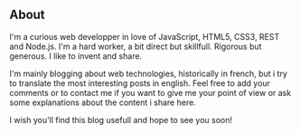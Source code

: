 <!--VarStream
title=About Nicolas Froidure
description=Learn more about this web developper.
shortTitle=About
shortDesc=Learn more about me
keywords.+=about
keywords.+=developer
keywords.+=nodejs
keywords.+=JavaScript
keywords.+=Nicolas
keywords.+=Froidure
lang=en
location=US
-->

## About

I'm a curious web developper in love of JavaScript, HTML5, CSS3, REST and
 Node.js. I'm a hard worker, a bit direct but skillfull. Rigorous but generous.
 I like to invent and share.

I'm mainly blogging about web technologies, historically in french, but i try
 to translate the most interesting posts in english. Feel free to add your
 comments or to contact me if you want to give me your point of view or ask some
 explanations about the content i share here.

I wish you'll find this blog usefull and hope to see you soon!
